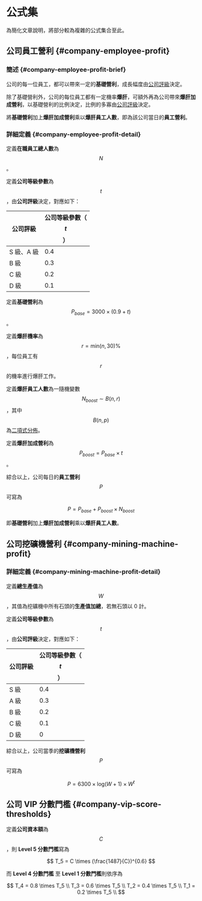 # 公式集

為簡化文章說明，將部分較為複雜的公式集合至此。

## 公司員工營利 {#company-employee-profit}

### 簡述 {#company-employee-profit-brief}

公司的每一位員工，都可以帶來一定的**基礎營利**，成長幅度由[公司評級](company.md#grade)決定。

除了基礎營利外，公司的每位員工都有一定機率**爆肝**，可額外再為公司帶來**爆肝加成營利**，以基礎營利的比例決定，比例的多寡由[公司評級](company.md#grade)決定。

將**基礎營利**加上**爆肝加成營利**乘以**爆肝員工人數**，即為該公司當日的**員工營利**。

### 詳細定義 {#company-employee-profit-detail}

定義**在職員工總人數**為 $$N$$。

定義**公司等級參數**為 $$t$$，由**公司評級**決定，對應如下：

| 公司評級 | 公司等級參數（$$t$$） |
| ------- | ------------------ |
| S 級、A 級 | 0.4 |
| B 級       | 0.3 |
| C 級       | 0.2 |
| D 級       | 0.1 |

定義**基礎營利**為 $$P_{base} = 3000 \times (0.9 + t)$$。

定義**爆肝機率**為 $$r = \text{min}(n, 30)\%$$，每位員工有 $$r$$ 的機率進行爆肝工作。

定義**爆肝員工人數**為一隨機變數 $$N_{boost} \sim B(n, r)$$，其中 $$B(n, p)$$ 為[二項式分佈](https://en.wikipedia.org/wiki/Binomial_distribution)。

定義**爆肝加成營利**為 $$P_{boost} = P_{base} \times t$$。

綜合以上，公司每日的**員工營利** $$P$$ 可寫為

$$
P = P_{base} + P_{boost} \times N_{boost}
$$

即**基礎營利**加上**爆肝加成營利**乘以**爆肝員工人數**。

## 公司挖礦機營利 {#company-mining-machine-profit}

### 詳細定義 {#company-mining-machine-profit-detail}

定義**總生產值**為 $$W$$，其值為挖礦機中所有石頭的**生產值加總**，若無石頭以 0 計。

定義**公司等級參數**為 $$t$$，由**公司評級**決定，對應如下：

| 公司評級 | 公司等級參數（$$t$$） |
| ------- | ------------------ |
| S 級    | 0.4 |
| A 級    | 0.3 |
| B 級    | 0.2 |
| C 級    | 0.1 |
| D 級    | 0   |

綜合以上，公司當季的**挖礦機營利** $$P$$ 可寫為

$$
P = 6300 \times \text{log}(W + 1) \times W^t
$$

## 公司 VIP 分數門檻 {#company-vip-score-thresholds}

定義**公司資本額**為 $$C$$，則 **Level 5 分數門檻**寫為

$$
T_5 = C \times (\frac{1487}{C})^{0.6}
$$

而 **Level 4 分數門檻** 至 **Level 1 分數門檻**則依序為

$$
T_4 = 0.8 \times T_5 \\
T_3 = 0.6 \times T_5 \\
T_2 = 0.4 \times T_5 \\
T_1 = 0.2 \times T_5 \\
$$